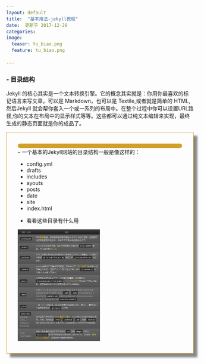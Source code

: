 ```yaml
---
layout: default
title:  "基本用法-jekyll教程"
date:  更新于 2017-12-29
categories: 
image:
  teaser: tu_biao.png
  feature: tu_biao.png

---
```

###  - 目录结构

Jekyll 的核心其实是一个文本转换引擎。它的概念其实就是：你用你最喜欢的标记语言来写文章，可以是 Markdown，也可以是 Textile,或者就是简单的 HTML,然后Jekyll 就会帮你套入一个或一系列的布局中。在整个过程中你可以设置URL路径,你的文本在布局中的显示样式等等。这些都可以通过纯文本编辑来实现，最终生成的静态页面就是你的成品了。

<div class="row img-rounded" style="padding:30px; box-shadow: 10px 10px 5px #888888; border: 1px solid #D19F2A;">
<div class="col-md-12">
<div style="background: #D19F2A; color:white; border-radius:6px; padding:6px;"  markdown="1">
</div>
</div>
<div class="col-md-5"><!-- left -->
 - 一个基本的Jekyll网站的目录结构一般是像这样的：
 
* config.yml
* drafts
* includes
* ayouts
* posts
* date
* site
* index.html

</div>
<div class="col-md-7" markdown="1" ><!-- right -->

 - 看看这些目录有什么用
 
 
<img src="/images/jekyll_oo.png" alt="jekyll目录的基本用法" style="width: 50%">
</div>
</div>